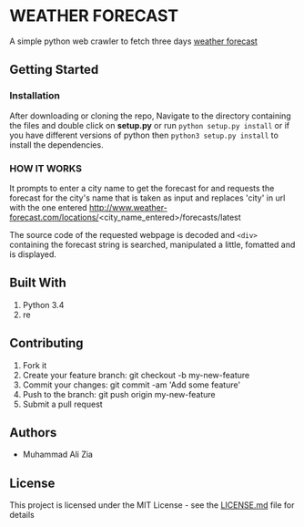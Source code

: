 # WEATHER FORECAST

A simple python web crawler to fetch three days [weather forecast](http://www.weather-forecast.com)

## Getting Started

### Installation

After downloading or cloning the repo, Navigate to the directory containing the files and double click on **setup.py** or run 
```python setup.py install```
or if you have different versions of python then 
```python3 setup.py install``` 
to install the dependencies.

### HOW IT WORKS

It prompts to enter a city name to get the forecast for and requests the forecast for the city's name that is taken as input and replaces 'city' in url with the one entered
http://www.weather-forecast.com/locations/<city_name_entered>/forecasts/latest

The source code of the requested webpage is decoded and `<div>` containing the forecast string is searched, manipulated a little, fomatted and is displayed.

## Built With

1. Python 3.4
2. re

## Contributing

1. Fork it
2. Create your feature branch: git checkout -b my-new-feature
3. Commit your changes: git commit -am 'Add some feature'
4. Push to the branch: git push origin my-new-feature
5. Submit a pull request

## Authors

+ Muhammad Ali Zia

## License

This project is licensed under the MIT License - see the [LICENSE.md](https://github.com/the-javapocalypse/weatherForecast/blob/master/License.txt) file for details
